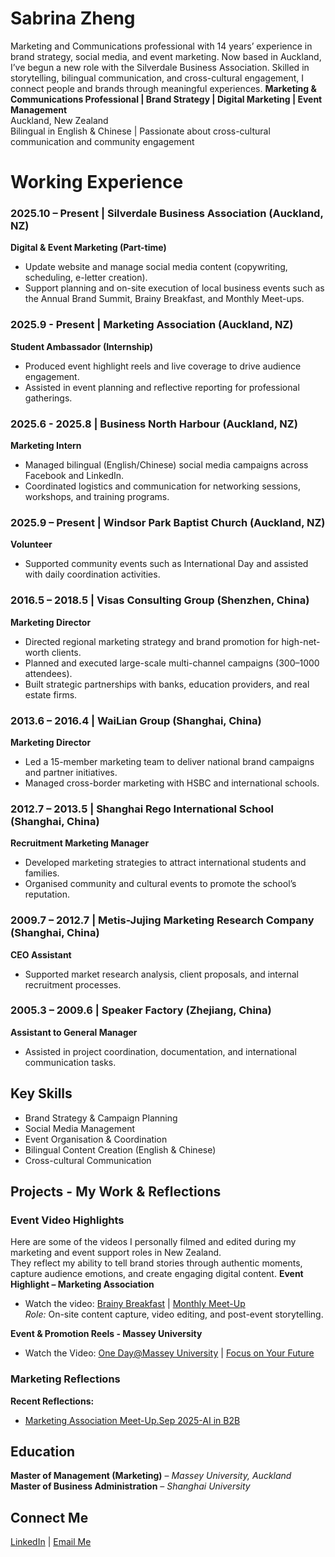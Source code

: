 #   Sabrina Zheng
Marketing and Communications professional with 14 years’ experience in brand strategy, social media, and event marketing. Now based in Auckland, I’ve begun a new role with the Silverdale Business Association. Skilled in storytelling, bilingual communication, and cross-cultural engagement, I connect people and brands through meaningful experiences.
**Marketing & Communications Professional | Brand Strategy | Digital Marketing | Event Management**  
 Auckland, New Zealand  
 Bilingual in English & Chinese | Passionate about cross-cultural communication and community engagement  

#   Working Experience  
### **2025.10 – Present | Silverdale Business Association (Auckland, NZ)**
**Digital & Event Marketing (Part-time)**  
- Update website and manage social media content (copywriting, scheduling, e-letter creation).  
- Support planning and on-site execution of local business events such as the Annual Brand Summit, Brainy Breakfast, and Monthly Meet-ups.  

### **2025.9 - Present | Marketing Association (Auckland, NZ)**
**Student Ambassador (Internship)**  
- Produced event highlight reels and live coverage to drive audience engagement.  
- Assisted in event planning and reflective reporting for professional gatherings.  

### **2025.6 - 2025.8 | Business North Harbour (Auckland, NZ)**
**Marketing Intern**  
- Managed bilingual (English/Chinese) social media campaigns across Facebook and LinkedIn.  
- Coordinated logistics and communication for networking sessions, workshops, and training programs.  

### **2025.9 – Present | Windsor Park Baptist Church (Auckland, NZ)**
**Volunteer**  
- Supported community events such as International Day and assisted with daily coordination activities.  

### **2016.5 – 2018.5 | Visas Consulting Group (Shenzhen, China)**
**Marketing Director**  
- Directed regional marketing strategy and brand promotion for high-net-worth clients.  
- Planned and executed large-scale multi-channel campaigns (300–1000 attendees).  
- Built strategic partnerships with banks, education providers, and real estate firms.  

### **2013.6 – 2016.4 | WaiLian Group (Shanghai, China)**
**Marketing Director**  
- Led a 15-member marketing team to deliver national brand campaigns and partner initiatives.  
- Managed cross-border marketing with HSBC and international schools.  

### **2012.7 – 2013.5 | Shanghai Rego International School (Shanghai, China)**
**Recruitment Marketing Manager**  
- Developed marketing strategies to attract international students and families.  
- Organised community and cultural events to promote the school’s reputation.  

### **2009.7 – 2012.7 | Metis-Jujing Marketing Research Company (Shanghai, China)**
**CEO Assistant**  
- Supported market research analysis, client proposals, and internal recruitment processes.  

### **2005.3 – 2009.6 | Speaker Factory (Zhejiang, China)**
**Assistant to General Manager**  
- Assisted in project coordination, documentation, and international communication tasks.  

## Key Skills
- Brand Strategy & Campaign Planning  
- Social Media Management  
- Event Organisation & Coordination  
- Bilingual Content Creation (English & Chinese)  
- Cross-cultural Communication

## Projects - My Work & Reflections

### Event Video Highlights
Here are some of the videos I personally filmed and edited during my marketing and event support roles in New Zealand.  
They reflect my ability to tell brand stories through authentic moments, capture audience emotions, and create engaging digital content.
**Event Highlight – Marketing Association**  
- Watch the video:
[Brainy Breakfast](https://youtube.com/shorts/FfgbySwHwzM?feature=share)  | [Monthly Meet-Up](https://youtube.com/shorts/CeO3JJ_VcGY?feature=share)  
*Role:* On-site content capture, video editing, and post-event storytelling.  

**Event & Promotion Reels - Massey University**
- Watch the Video:
[One Day@Massey University](https://youtube.com/shorts/hMHBeS45_vw?feature=share) | [Focus on Your Future](https://youtube.com/shorts/IdSLhxBmZIM?feature=share)

### Marketing Reflections
**Recent Reflections:**  
- [Marketing Association Meet-Up.Sep 2025-AI in B2B](https://docs.google.com/document/d/1epT2AknqwKifwKKBXXMSkRusFUPcvNSr/edit?usp=drive_link&ouid=111504234621745885924&rtpof=true&sd=true)  

##  Education
**Master of Management (Marketing)** – *Massey University, Auckland*  
**Master of Business Administration** – *Shanghai University*  
 
##  Connect Me 
[LinkedIn](https://www.linkedin.com/in/sabrina-yan-zheng/) | [Email Me](mailto:sabrinaz0603@gmail.com)
